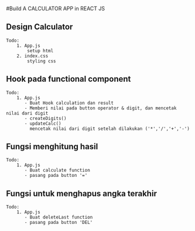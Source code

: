 #Build A CALCULATOR APP in REACT JS

## Design Calculator

    Todo:
        1. App.js
            setup html
        2. index.css
            styling css

## Hook pada functional component

    Todo:
        1. App.js
           - Buat Hook calculation dan result
           - Memberi nilai pada button operator & digit, dan mencetak nilai dari digit
           - createDigits()
           - updateCalc()
             mencetak nilai dari digit setelah dilakukan ('*','/','+','-')

## Fungsi menghitung hasil

    Todo:
        1. App.js
           - Buat calculate function
           - pasang pada button '='

## Fungsi untuk menghapus angka terakhir

    Todo:
        1. App.js
           - Buat deleteLast function
           - pasang pada button 'DEL'
